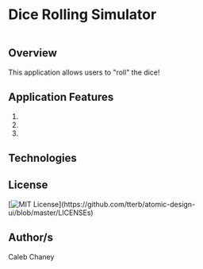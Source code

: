 # Dice Rolling Simulator
![]()
## Overview
This application allows users to "roll" the dice!

## Application Features
1) 
2) 
3) 

## Technologies


## License 
[![MIT License](https://img.shields.io/apm/l/atomic-design-ui.svg?)](https://github.com/tterb/atomic-design-ui/blob/master/LICENSEs)

## Author/s
Caleb Chaney

